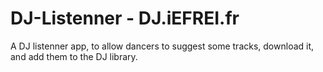 # DJ-Listenner - DJ.iEFREI.fr
A DJ listenner app, to allow dancers to suggest some tracks, download it, and add them to the DJ library.
